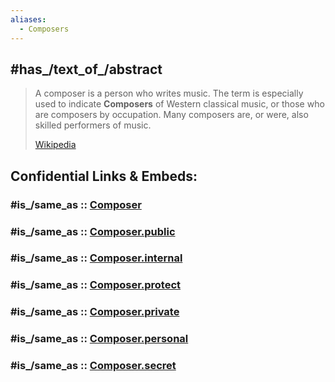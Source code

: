 ```yaml
---
aliases:
  - Composers
---
```


## #has_/text_of_/abstract 

> A composer is a person who writes music. The term is especially used to indicate **Composers** of Western classical music, or those who are composers by occupation. Many composers are, or were, also skilled performers of music.
>
> [Wikipedia](https://en.wikipedia.org/wiki/Composer)


## Confidential Links & Embeds: 

### #is_/same_as :: [Composer](/_Standards/Society/Communication/Media/Music/Composer.md) 

### #is_/same_as :: [Composer.public](/_public/Society/Communication/Media/Music/Composer.public.md) 

### #is_/same_as :: [Composer.internal](/_internal/Society/Communication/Media/Music/Composer.internal.md) 

### #is_/same_as :: [Composer.protect](/_protect/Society/Communication/Media/Music/Composer.protect.md) 

### #is_/same_as :: [Composer.private](/_private/Society/Communication/Media/Music/Composer.private.md) 

### #is_/same_as :: [Composer.personal](/_personal/Society/Communication/Media/Music/Composer.personal.md) 

### #is_/same_as :: [Composer.secret](/_secret/Society/Communication/Media/Music/Composer.secret.md)

